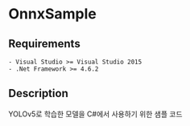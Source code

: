 ﻿# OnnxSample

## Requirements
```
- Visual Studio >= Visual Studio 2015  
- .Net Framework >= 4.6.2
```

## Description
YOLOv5로 학습한 모델을 C#에서 사용하기 위한 샘플 코드